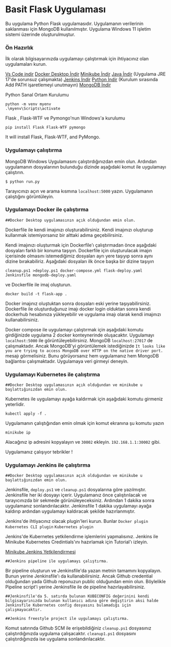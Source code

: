 # Basit Flask Uygulaması

Bu uygulama Python Flask uygulamasıdır. Uygulamanın verilerinin saklanması için MongoDB kullanılmıştır. Uygulama Windows 11 işletim sistemi üzerinde oluşturulmuştur.

### Ön Hazırlık

İlk olarak bilgisayarınızda uygulamayı çalıştırmak için ihtiyacınız olan uygulamaları kurun.

[Vs Code indir](https://code.visualstudio.com/)
[Docker Desktop İndir](https://www.docker.com/products/docker-desktop/)
[Minikube İndir](https://minikube.sigs.k8s.io/docs/)
[Java İndir](https://www.oracle.com/tr/java/technologies/downloads/#java17) (Uygulama JRE 17'de sorunsuz çalışmakta)
[Jenkins İndir](https://www.jenkins.io/)
[Python İndir](https://www.python.org/downloads/) (Kurulum sırasında Add PATH işaretlemeyi unutmayın)
[MongoDB İndir](https://www.mongodb.com/docs/manual/tutorial/install-mongodb-on-windows/)


Python Sanal Ortam Kurulumu

```
python -m venv myenv
.\myenv\Scripts\activate
```
Flask , Flask-WTF ve Pymongo'nun Windows'a kurulumu

```
pip install Flask Flask-WTF pymongo
```

It will install Flask, Flask-WTF, and PyMongo.

### Uygulamayı çalıştırma

MongoDB Windows Uygulamasını çalıştırdığınızdan emin olun. Ardından uygulamanın dosyalarının bulunduğu dizinde aşağıdaki komut ile uygulamayı çalıştırın.

```
$ python run.py
```

Tarayıcınızı açın ve arama kısmına `localhost:5000` yazın. Uygulamanın çalıştığını görüntüleyin.

### Uygulamayı Docker ile çalıştırma

`##Docker Desktop uygulamasının açık olduğundan emin olun.`

Dockerfile ile kendi imajınızı oluşturabilirsiniz. Kendi imajınızı oluşturup kullanmak istemiyorsanız bir alttaki adıma geçebilirsiniz.

Kendi imajınızı oluşturmak için Dockerfile'ı çalıştırmadan önce aşağıdaki dosyaları farklı bir konuma taşıyın. Dockerfile için oluşturulacak imajın içerisinde olmasını istemediğimiz dosyaları ayrı yere taşıyıp sonra aynı dizine bırakabiliriz. Aşağıdaki dosyaları ilk önce başka bir dizine taşıyın

`cleanup.ps1 >deploy.ps1 docker-compose.yml flask-deploy.yaml Jenkinsfile mongodb-deploy.yaml`

ve Dockerfile ile imaj oluşturun.

```
docker build -t flask-app .
```
Docker imajınız oluştuktan sonra dosyaları eski yerine taşıyabilirsiniz. Dockerfile ile oluşturduğunuz imajı docker login olduktan sonra kendi dockerhub hesabınıza yükleyebilir ve uygulama imajı olarak kendi imajınızı kullanabilirsiniz.

Docker compose ile uygulamayı çalıştırmak için aşağıdaki komutu girdiğinizde uygulama 2 docker konteynerinde oluşacaktır. Uygulamayı `localhost:5000` ile görüntüleyebilirsiniz. MongoDB `localhost:27017` de çalışmaktadır. Ancak MongoDB'yi görüntülemek istediğinizde `It looks like you are trying to access MongoDB over HTTP on the native driver port.` mesajı görmelisiniz. Bunu görüyorsanız hem uygulamanız hem MongoDB bağlantısı çalışmaktadır. Uygulamaya veri girmeyi deneyin.

### Uygulamayı Kubernetes ile çalıştırma

`##Docker Desktop uygulamasının açık olduğundan ve minikube u başlattığınızdan emin olun.`

Kubernetes ile uygulamayı ayağa kaldırmak için aşağıdaki komutu girmeniz yeterlidir.

```
kubectl apply -f .
```

Uygulamanın çalıştığından emin olmak için komut ekranına şu komutu yazın


```
minikube ip
```

Alacağınız ip adresini kopyalayın ve `30002` ekleyin. `192.168.1.1:30002` gibi.

Uygulamanız çalışıyor tebrikler !

### Uygulamayı Jenkins ile çalıştırma

`##Docker Desktop uygulamasının açık olduğundan ve minikube u başlattığınızdan emin olun.`

Jenkinsfile, `deploy.ps1` ve `cleanup.ps1` dosyalarına göre yazılmıştır. Jenkinsfile her iki dosyayı içerir. Uygulamanız önce çalıştırılacak ve tarayıcınızda bir sekmede görünüleyeceksiniz. Ardından 1 dakika sonra uygulamanız sonlandırılacaktır. Jenkinsfile 1 dakika uygulamayı ayağa kaldırıp ardından uygulamayı kaldıracak şekilde hazırlanmıştır.

Jenkins'de ihtiyacınız olacak plugin'leri kurun. Bunlar `Docker plugin` `Kubernetes CLI plugin` `Kubernetes plugin`

Jenkins'de Kubernetes yetkilendirme işlemlerini yapmalısınız. Jenkins ile Minikube Kubernetes Credintials'ını hazırlamak için Tutorial'ı izleyin. 

[Minikube Jenkins Yetkilendirmesi](https://www.youtube.com/watch?v=fodA9rM5xoo)

`##Jenkins pipeline ile uygulamayı çalıştırma.`

Bir pipeline oluşturun ve Jenkinsfile'da yazan metnin tamamını kopyalayın. Bunun yerine Jenkinsfile'ı da kullanabilirsiniz. Ancak Github credential olduğundan yada Github reponuzun public olduğundan emin olun. Böylelikle Pipeline script'i yerine Jenkinsfile ile de pipeline hazırlayabilirsiniz.

`##Jenkinsfile'da 5. satırda bulunan KUBECONFIG değerinini kendi bilgisayarınızda bulunan kullanıcı adına göre değiştirin aksi halde Jenkinsfile Kubernetes config dosyasını bulamadığı için çalışmayacaktır.`





`##Jenkins freestyle project ile uygulamayı çalıştırma.`

Komut satırında Github SCM ile erişebildiğiniz `cleanup.ps1` dosyasınız çalıştırdığınızda uygulama çalışacaktır. `cleanup1.ps1` dosyasını çalıştırdığınızda ise uygulama sonlandırılacaktır.

